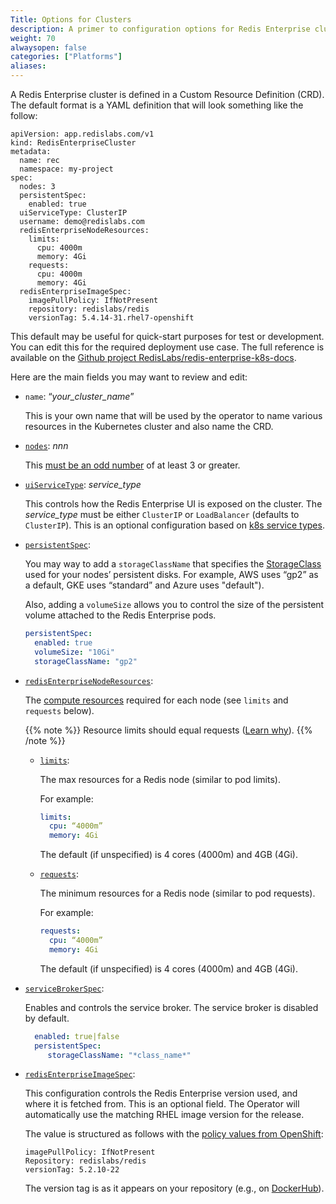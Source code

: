 ```yaml
---
Title: Options for Clusters
description: A primer to configuration options for Redis Enterprise cluster Custom Resource Definitions.
weight: 70
alwaysopen: false
categories: ["Platforms"]
aliases:
---
```


A Redis Enterprise cluster is defined in a Custom Resource Definition (CRD). The
default format is a YAML definition that will look something like the follow:

```text
apiVersion: app.redislabs.com/v1
kind: RedisEnterpriseCluster
metadata:
  name: rec
  namespace: my-project
spec:
  nodes: 3
  persistentSpec:
    enabled: true
  uiServiceType: ClusterIP
  username: demo@redislabs.com
  redisEnterpriseNodeResources:
    limits:
      cpu: 4000m
      memory: 4Gi
    requests:
      cpu: 4000m
      memory: 4Gi
  redisEnterpriseImageSpec:
    imagePullPolicy: IfNotPresent
    repository: redislabs/redis
    versionTag: 5.4.14-31.rhel7-openshift
```

This default may be useful for quick-start purposes for test or development. You
can edit this for the required deployment use case. The full reference is
available on the [Github project RedisLabs/redis-enterprise-k8s-docs](https://github.com/RedisLabs/redis-enterprise-k8s-docs).

Here are the main fields you may want to review and edit:

- `name`: “*your_cluster_name*”

    This is your own name that will be used by the operator to name various
    resources in the Kubernetes cluster and also name the CRD.

- [`nodes`](https://github.com/RedisLabs/redis-enterprise-k8s-docs/blob/master/docs/operator.md#redisenterpriseclusterspec): *nnn*

    This [must be an odd number](https://redislabs.com/redis-enterprise/technology/highly-available-redis/) of at least 3 or greater.
- [`uiServiceType`](https://github.com/RedisLabs/redis-enterprise-k8s-docs/blob/master/docs/operator.md#redisenterpriseclusterspec): *service_type*

    This controls how the Redis Enterprise UI is exposed on the cluster. The *service_type* must be either `ClusterIP` or `LoadBalancer` (defaults to `ClusterIP`). This is an optional configuration based on [k8s service types](https://kubernetes.io/docs/tutorials/kubernetes-basics/expose/expose-intro/).

- [`persistentSpec`](https://github.com/RedisLabs/redis-enterprise-k8s-docs/blob/master/docs/operator.md#persistentconfigurationspec):

    You may way to add a `storageClassName` that specifies the [StorageClass](https://kubernetes.io/docs/concepts/storage/storage-classes/) used for your nodes’ persistent disks. For example, AWS uses “gp2” as a default, GKE uses “standard” and Azure uses "default").

    Also, adding a `volumeSize` allows you to control the size of the persistent volume attached to the Redis Enterprise pods.

    ```yaml
    persistentSpec:
      enabled: true
      volumeSize: "10Gi"
      storageClassName: "gp2"    
    ```

- [`redisEnterpriseNodeResources`](https://github.com/RedisLabs/redis-enterprise-k8s-docs/blob/master/docs/operator.md#redisenterpriseclusterspec):

    The [compute resources](https://docs.openshift.com/enterprise/3.2/dev_guide/compute_resources.html#dev-compute-resources) required for each node (see `limits` and `requests` below).

    {{% note %}}
Resource limits should equal requests ([Learn why](https://github.com/RedisLabs/redis-enterprise-k8s-docs/blob/master/docs/topics.md#guaranteed-quality-of-service)).
    {{% /note %}}

    - [`limits`](https://github.com/RedisLabs/redis-enterprise-k8s-docs/blob/master/docs/operator.md#redisenterpriseclusterspec):

        The max resources for a Redis node (similar to pod limits).

        For example:
        ```yaml
        limits:
          cpu: “4000m”
          memory: 4Gi
        ```

        The default (if unspecified) is 4 cores (4000m) and 4GB (4Gi).

    - [`requests`](https://github.com/RedisLabs/redis-enterprise-k8s-docs/blob/master/docs/operator.md#redisenterpriseclusterspec):

        The minimum resources for a Redis node (similar to pod requests).

        For example:

        ```yaml
        requests:
          cpu: “4000m”
          memory: 4Gi
        ```

        The default (if unspecified) is 4 cores (4000m) and 4GB (4Gi).


- [`serviceBrokerSpec`](https://github.com/RedisLabs/redis-enterprise-k8s-docs/blob/master/docs/operator.md#servicebrokerspec):

    Enables and controls the service broker. The service broker is disabled by default.

    ```yaml
      enabled: true|false
      persistentSpec:
         storageClassName: "*class_name*"
    ```

- [`redisEnterpriseImageSpec`](https://github.com/RedisLabs/redis-enterprise-k8s-docs/blob/master/docs/operator.md#imagespec):

    This configuration controls the Redis Enterprise version used, and where it is fetched from. This is an optional field. The Operator will automatically use the matching RHEL image version for the release.

    The value is structured as follows with the [policy values from OpenShift](https://docs.openshift.com/enterprise/3.0/architecture/core_concepts/builds_and_image_streams.html#image-pull-policy):

    ```
    imagePullPolicy: IfNotPresent
    Repository: redislabs/redis
    versionTag: 5.2.10-22
    ```

    The version tag is as it appears on your repository (e.g., on [DockerHub](https://hub.docker.com/r/redislabs/redis/)).
